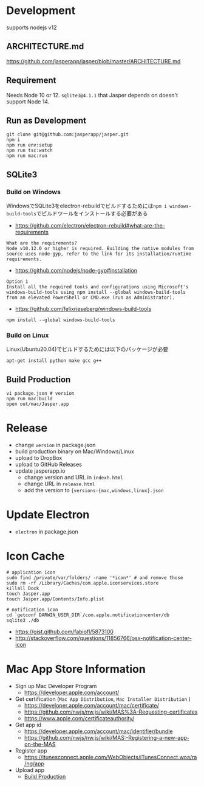 # Development

supports nodejs v12

## ARCHITECTURE.md

https://github.com/jasperapp/jasper/blob/master/ARCHITECTURE.md

## Requirement

Needs Node 10 or 12. `sqlite3@4.1.1` that Jasper depends on doesn't support Node 14.

## Run as Development

```
git clone git@github.com:jasperapp/jasper.git
npm i
npm run env:setup
npm run tsc:watch
npm run mac:run
```

## SQLite3

### Build on Windows

WindowsでSQLite3をelectron-rebuildでビルドするためには`npm i windows-build-tools`でビルドツールをインストールする必要がある

- https://github.com/electron/electron-rebuild#what-are-the-requirements

```
What are the requirements?
Node v10.12.0 or higher is required. Building the native modules from source uses node-gyp, refer to the link for its installation/runtime requirements.
```

- https://github.com/nodejs/node-gyp#installation

```
Option 1
Install all the required tools and configurations using Microsoft's windows-build-tools using npm install --global windows-build-tools from an elevated PowerShell or CMD.exe (run as Administrator).
```

- https://github.com/felixrieseberg/windows-build-tools

```
npm install --global windows-build-tools
```

### Build on Linux

Linux(Ubuntu20.04)でビルドするためには以下のパッケージが必要

```
apt-get install python make gcc g++
```

## Build Production

```
vi package.json # version
npm run mac:build
open out/mac/Jasper.app
```

# Release

- change `version` in package.json
- build production binary on Mac/Windows/Linux
- upload to DropBox
- upload to GitHub Releases
- update jasperapp.io
    - change version and URL in `indexh.html`
    - change URL in `release.html`
    - add the version to `{versions-{mac,windows,linux}.json`

# Update Electron

- `electron` in package.json

# Icon Cache

```
# application icon
sudo find /private/var/folders/ -name '*icon*' # and remove those
sudo rm -rf /Library/Caches/com.apple.iconservices.store
killall Dock
touch Jasper.app
touch Jasper.app/Contents/Info.plist

# notification icon
cd `getconf DARWIN_USER_DIR`/com.apple.notificationcenter/db
sqlite3 ./db
```

- https://gist.github.com/fabiofl/5873100
- http://stackoverflow.com/questions/11856766/osx-notification-center-icon

# Mac App Store Information

- Sign up Mac Developer Program
    - https://developer.apple.com/account/
- Get certification (`Mac App Distribution`, `Mac Installer Distribution` )
    - https://developer.apple.com/account/mac/certificate/
    - https://github.com/nwjs/nw.js/wiki/MAS%3A-Requesting-certificates
    - https://www.apple.com/certificateauthority/
- Get app id
    - https://developer.apple.com/account/mac/identifier/bundle
    - https://github.com/nwjs/nw.js/wiki/MAS:-Registering-a-new-app-on-the-MAS
- Register app
    - https://itunesconnect.apple.com/WebObjects/iTunesConnect.woa/ra/ng/app
- Upload app
    - [Build Production](#build-production)

